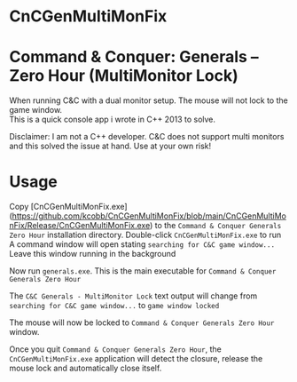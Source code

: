 # CnCGenMultiMonFix
Command &amp; Conquer: Generals – Zero Hour (MultiMonitor Lock)
=========================

When running C&C with a dual monitor setup. The mouse will not lock to the game window.  
This is a quick console app i wrote in C++ 2013 to solve.

Disclaimer: I am not a C++ developer. C&C does not support multi monitors and this solved the issue at hand. Use at your own risk!

# Usage

Copy [CnCGenMultiMonFix.exe] (https://github.com/kcobb/CnCGenMultiMonFix/blob/main/CnCGenMultiMonFix/Release/CnCGenMultiMonFix.exe) to the `Command & Conquer Generals Zero Hour` installation directory.
Double-click `CnCGenMultiMonFix.exe` to run
A command window will open stating `searching for C&C game window...`
Leave this window running in the background

Now run `generals.exe`. This is the main executable for `Command & Conquer Generals Zero Hour` 

The `C&C Generals - MultiMonitor Lock` text output will change from `searching for C&C game window...` to `game window locked`

The mouse will now be locked to `Command & Conquer Generals Zero Hour` window. 

Once you quit `Command & Conquer Generals Zero Hour`, the `CnCGenMultiMonFix.exe` application will detect the closure, release the mouse lock and automatically close itself.
